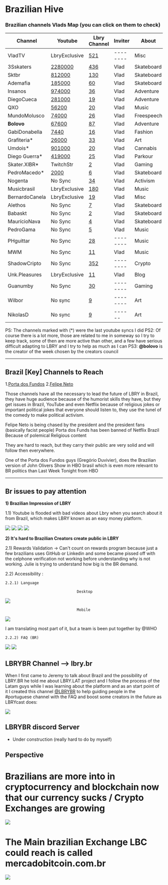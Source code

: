 # Brazilian Hive 

### Brazilian channels Vlads Map (you can click on them to check)
|Channel|Youtube| Lbry Channel| Inviter | About
|--|--|--|--|--|
|VladTV|LbryExclusive|[521](https://open.lbry.com/@vlad:e?r=FkXuBKiec1TjrEKg6zLLWoD2Gq1pYpgk)|--------|Misc
|3Sskaters  | [2280000](https://www.youtube.com/c/3Sskaters)|    [436](https://open.lbry.com/@3Sskaters:5?r=FkXuBKiec1TjrEKg6zLLWoD2Gq1pYpgk)  |Vlad| Skateboard
|Sktbr|[812000](https://www.youtube.com/user/skatistaBRoficial)|[130](https://open.lbry.com/@sktbr:1?r=FkXuBKiec1TjrEKg6zLLWoD2Gq1pYpgk)|Vlad|Skateboard
|Ademafia|[185000](https://www.youtube.com/channel/UC63S58vWTVXO_t5D8y4wx8Q)|[60](https://open.lbry.com/@Ademafia:a?r=FkXuBKiec1TjrEKg6zLLWoD2Gq1pYpgk)|Vlad|Skateboard
|Insanos |[974000](https://www.youtube.com/user/Insanosproducoes)|[36](https://open.lbry.com/@insanosproducoes:2?r=FkXuBKiec1TjrEKg6zLLWoD2Gq1pYpgk)|Vlad|Adventure|
|DiegoCueca|[281000](https://open.lbry.com/@insanosproducoes:2?r=FkXuBKiec1TjrEKg6zLLWoD2Gq1pYpgk)|[19](https://open.lbry.com/@diegocuecainsanos:7?r=FkXuBKiec1TjrEKg6zLLWoD2Gq1pYpgk)|Vlad|Adventure|
|QXO|[56200](https://www.youtube.com/channel/UCeKcWQtHEFRwPyiZfAL-rFA)|[20](https://open.lbry.com/@qxo:3?r=FkXuBKiec1TjrEKg6zLLWoD2Gq1pYpgk)|Vlad| Music
|MundoMolusco|[74000](https://www.youtube.com/user/MundoMolusco)|[26](https://open.lbry.com/@mundomolusco:8?r=FkXuBKiec1TjrEKg6zLLWoD2Gq1pYpgk)|Vlad|Freespeech|
|**Bolovo**|[67600](https://open.lbry.com/@bolovo:4?r=FkXuBKiec1TjrEKg6zLLWoD2Gq1pYpgk)|[87](https://open.lbry.com/@bolovo:4?r=FkXuBKiec1TjrEKg6zLLWoD2Gq1pYpgk)|Vlad|Adventure
|GabiDonabella|[7440](https://www.youtube.com/channel/UC-Ja4JDUVwZtqOMyC9-GrBQ)|[16](https://open.lbry.com/@gabidonabella:f?r=FkXuBKiec1TjrEKg6zLLWoD2Gq1pYpgk)|Vlad|Fashion|
|Grafiteria*|[26000](https://www.youtube.com/channel/UCZzkC1y9pVoXNy6tffGt94Q)|[33](https://open.lbry.com/@graffiteria:5?r=FkXuBKiec1TjrEKg6zLLWoD2Gq1pYpgk)|Vlad|Art
|Umdois*|[901000](https://www.youtube.com/user/umdoiscanal)|[20](https://open.lbry.com/@canalumdois:f?r=FkXuBKiec1TjrEKg6zLLWoD2Gq1pYpgk)|Vlad|Cannabis
|Diego Guerra*|[419000](https://www.youtube.com/channel/UCgIh--EfJlzGZUk-JV3WNQA)|[25](https://open.lbry.com/@diegoguerra:8?r=FkXuBKiec1TjrEKg6zLLWoD2Gq1pYpgk)|Vlad|Parkour
|Skater.XlBR*|TwitchStr|[2](https://open.lbry.com/@skater.xlbrasil:3?r=FkXuBKiec1TjrEKg6zLLWoD2Gq1pYpgk)|Vlad|Gaming|
|PedroMacedo*|[2000](https://www.youtube.com/user/pedroorelha)|[6](https://open.lbry.com/@celulardopedro:1?r=FkXuBKiec1TjrEKg6zLLWoD2Gq1pYpgk)|Vlad|Skateboard
|Nogenta|No Sync|[34](https://open.lbry.com/@NOGENTA:f?r=FkXuBKiec1TjrEKg6zLLWoD2Gq1pYpgk)|Vlad|Activism
|Musicbrasil|LbryExclusive|[180](https://open.lbry.com/@MusicBrasil:0?r=FkXuBKiec1TjrEKg6zLLWoD2Gq1pYpgk)|Vlad|Music
|BernardoCanela|LbryExclusive|[19](https://open.lbry.com/@BernardoCanela:d?r=FkXuBKiec1TjrEKg6zLLWoD2Gq1pYpgk)|Vlad|Misc|
|Alethos|No Sync|[7](https://open.lbry.com/@alethos:6?r=FkXuBKiec1TjrEKg6zLLWoD2Gq1pYpgk)|Vlad|Skateboard|
|Babaskt|No Sync|[2](https://open.lbry.com/@babaskt:4?r=FkXuBKiec1TjrEKg6zLLWoD2Gq1pYpgk)|Vlad|Skateboard
|MaurícioNava|No Sync|[4](https://open.lbry.com/@Navaproduza:9?r=FkXuBKiec1TjrEKg6zLLWoD2Gq1pYpgk)|Vlad|Skateboard
|PedroGama|No Sync|[5](https://open.lbry.com/@opedrogama:7?r=FkXuBKiec1TjrEKg6zLLWoD2Gq1pYpgk)|Vlad|Music
|PHguittar|No Sync|[28](https://open.lbry.com/@PHGuitar:7?r=FkXuBKiec1TjrEKg6zLLWoD2Gq1pYpgk)|--------|Music
|MWM|No Sync|[11](https://open.lbry.com/@Sevlabeats:d?r=FkXuBKiec1TjrEKg6zLLWoD2Gq1pYpgk)|Vlad|Music
|ShadowCripto|No Sync|[352](https://open.lbry.com/@shadowcrypto:2?r=FkXuBKiec1TjrEKg6zLLWoD2Gq1pYpgk)|--------|Crypto
|Unk.Pleasures|LbryExclusive|[11](https://open.lbry.com/@unknownpleasures:e?r=FkXuBKiec1TjrEKg6zLLWoD2Gq1pYpgk)|Vlad|Blog
|Guanumby|No Sync|[30](https://open.lbry.com/@GuanumbyGameNet:8?r=FkXuBKiec1TjrEKg6zLLWoD2Gq1pYpgk)|--------|Gaming
|Wilbor|No sync|[9]()|--------|Art
|NikolasD|No sync|[9]()|------|Art

PS: The channels marked with (*) were the last youtube syncs I did
PS2: Of course there is a lot more, those are related to me in someway so I try to keep track, some of then are more active than other, and a few have serious difficult adapting to LBRY and I try to help as much as I can
PS3: **@bolovo** is the creator of the week chosen by the creators council

----
## Brazil [Key] Channels to Reach
1.[Porta dos Fundos](https://www.youtube.com/user/portadosfundos)
2.[Felipe Neto](https://www.youtube.com/user/felipeneto) 

Those channels have all the necessary to lead the future of LBRY in Brazil, they have huge audience because of the humorist skills they have, but they get issues in Brazil, YouTube and even Netflix because of religious jokes or important political jokes that everyone should listen to, they use the tunel of the comedy to make political activism. 

Felipe Neto is being chased by the president and the president fans (basically facist people) 
Porta dos Funds has been banned of Netflix Brazil Because of polemical Religious content

They are hard to reach, but they carry their public are very solid and will follow then everywhere. 

One of the Porta dos Fundos guys (Gregório Duvivier), does the Brazilian version of John Olivers Show in HBO brasil which is even more relevant to BR politics than Last Week Tonight from HBO
 
 ---
## Br issues to pay attention 

**1) Brazilian Impression of LBRY**

1.1) Youtube is flooded with bad videos about Lbry when you search about it from Brazil, which makes LBRY known as an easy money platform.
	
![](https://i.ibb.co/6FXzNPk/youtube1.png)
![](https://i.ibb.co/N6dBCrw/youtube2.png)
![](https://i.ibb.co/m5h3xVX/youtube3.png)
![](https://i.ibb.co/Dbkp8fx/youtube4.png)

**2) It's hard to Brazilian Creators create public in LBRY**
	
 2.1) Rewards Validation -> Can't count on rewards program because just a few brazilians uses GitHub or Linkedin and some became pissed off with the celphone verification not working before understanding why is not working. Julie is trying to understand how big is the BR demand.  
			
2.2) Accessibility :
	
	2.2.1) Language 
	
									Desktop
![](https://i.ibb.co/FV2JBct/Desktop.png)
	
									Mobile
![](https://i.ibb.co/P6VwQyt/mobile.png)

I am translating most part of it, but a team is been put together by @WHO  
	
	2.2.2) FAQ (BR) 
	
	
![](https://i.ibb.co/KVgNBGn/Faq.png)
![](https://i.ibb.co/7S0gnKf/recompensas.png)


## LBRYBR Channel --> lbry.br

When I first came to Jeremy to talk about Brazil and the possibility of LBRY.BR he told me about LBRY.LAT project and I follow the process of the Latam guys while I was learning about the platform and as an start point of it I created this channel [@LBRYBR](https://open.lbry.com/@LBRYBR:d?r=FkXuBKiec1TjrEKg6zLLWoD2Gq1pYpgk) to help guiding people in the #portuguese channel with the FAQ and boost some creators in the future as LBRYcast does: 

![](https://i.ibb.co/RzY3gD6/lbrybr.png)

## LBRYBR discord Server 

- Under construction (really hard to do by myself)

## Perspective 

# Brazilians are more into in cryptocurrency and blockchain now that our currency sucks / Crypto Exchanges are growing
![](https://i.ibb.co/tLvL8Kc/braziliancrypto.png)

# The Main brazilian Exchange LBC could reach is called mercadobitcoin.com.br
![](https://i.ibb.co/rGXz3PT/exchange.png)
